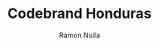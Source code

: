 ---
title: Codebrand Honduras
author: Ramon Nuila
img: learnastro.png
readtime: 5
description: Somos una agencia de diseño y desarrollo web para empresas que valoran los trabajos de alta calidad.
---
